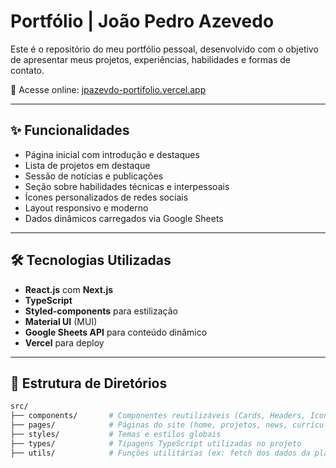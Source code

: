 # Portfólio | João Pedro Azevedo

Este é o repositório do meu portfólio pessoal, desenvolvido com o objetivo de apresentar meus projetos, experiências, habilidades e formas de contato.

🔗 Acesse online: [jpazevdo-portifolio.vercel.app]([https://jpazevdo-portifolio.vercel.app/](https://portifolio-alpha-one-76.vercel.app/))

---

## ✨ Funcionalidades

- Página inicial com introdução e destaques
- Lista de projetos em destaque
- Sessão de notícias e publicações
- Seção sobre habilidades técnicas e interpessoais
- Ícones personalizados de redes sociais
- Layout responsivo e moderno
- Dados dinâmicos carregados via Google Sheets

---

## 🛠️ Tecnologias Utilizadas

- **React.js** com **Next.js**
- **TypeScript**
- **Styled-components** para estilização
- **Material UI** (MUI)
- **Google Sheets API** para conteúdo dinâmico
- **Vercel** para deploy

---

## 📁 Estrutura de Diretórios

```bash
src/
├── components/       # Componentes reutilizáveis (Cards, Headers, Icons, etc.)
├── pages/            # Páginas do site (home, projetos, news, currículo, etc.)
├── styles/           # Temas e estilos globais
├── types/            # Tipagens TypeScript utilizadas no projeto
├── utils/            # Funções utilitárias (ex: fetch dos dados da planilha)
